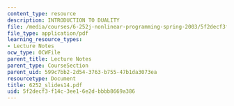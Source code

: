 ```yaml
---
content_type: resource
description: INTRODUCTION TO DUALITY
file: /media/courses/6-252j-nonlinear-programming-spring-2003/5f2decf3f14c3ee16e2dbbbb8669a386_6252_slides14.pdf
file_type: application/pdf
learning_resource_types:
- Lecture Notes
ocw_type: OCWFile
parent_title: Lecture Notes
parent_type: CourseSection
parent_uid: 599c7bb2-2d54-3763-b755-47b1da3073ea
resourcetype: Document
title: 6252_slides14.pdf
uid: 5f2decf3-f14c-3ee1-6e2d-bbbb8669a386
---
```

